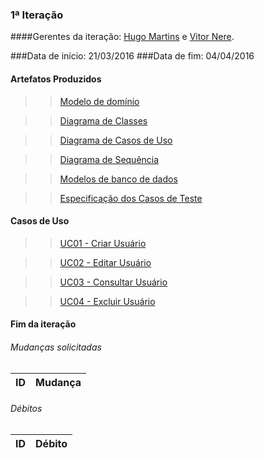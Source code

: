### 1ª Iteração

####Gerentes da iteração: [Hugo Martins](https://github.com/hugomartins013) e [Vitor Nere](https://github.com/Vitornere).


###Data de início: 21/03/2016
###Data de fim: 04/04/2016

#### Artefatos Produzidos

>>[Modelo de domínio](https://github.com/vitornere/partiuformar/wiki/Modelo-de-Dom%C3%ADnio)

>>[Diagrama de Classes](https://github.com/vitornere/partiuformar/wiki/Diagrama-de-Classes---1%C2%AA-Itera%C3%A7%C3%A3o)

>>[Diagrama de Casos de Uso](https://github.com/vitornere/partiuformar/wiki/Diagrama-de-Casos-de-Uso---1%C2%AA-Itera%C3%A7%C3%A3o)

>>[Diagrama de Sequência](https://github.com/vitornere/partiuformar/wiki/Diagrama-de-Sequ%C3%AAncia---1%C2%AA-Itera%C3%A7%C3%A3o)

>>[Modelos de banco de dados](https://github.com/vitornere/partiuformar/wiki/Modelos-de-banco-de-dados)

>>[Especificação dos Casos de Teste](https://github.com/vitornere/partiuformar/wiki/Especifica%C3%A7%C3%A3o-dos-Casos-de-Teste---1%C2%AA-Itera%C3%A7%C3%A3o)


#### Casos de Uso

>>[UC01 - Criar Usuário](https://github.com/vitornere/partiuformar/wiki/Especifica%C3%A7%C3%A3o-de-Caso-de-Uso-UC01---Criar-Usu%C3%A1rio)

>>[UC02 - Editar Usuário](https://github.com/vitornere/partiuformar/wiki/Especifica%C3%A7%C3%A3o-de-Casos-de-Uso-UC02---Editar-Usu%C3%A1rio)

>>[UC03 - Consultar Usuário](https://github.com/vitornere/partiuformar/wiki/Especifica%C3%A7%C3%A3o-do-Caso-de-Uso-UC03---Consultar-Usu%C3%A1rio)

>>[UC04 - Excluir Usuário](https://github.com/vitornere/partiuformar/wiki/Especifica%C3%A7%C3%A3o-de-Caso-de-Uso-UC04---Excluir-Usu%C3%A1rio)

#### Fim da iteração
###### Mudanças solicitadas
|ID|Mudança|
|-------|--------------|

###### Débitos
|ID|Débito|
|-------|--------------|


